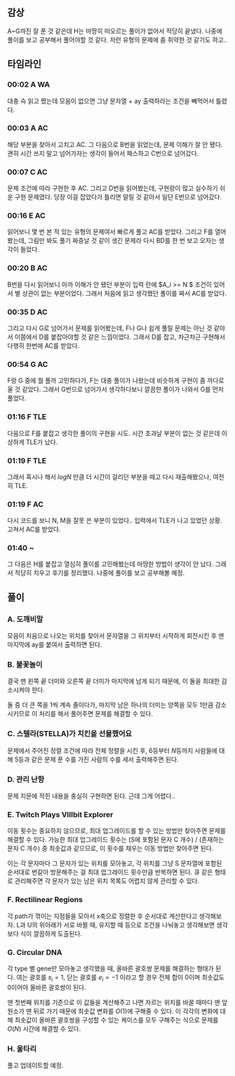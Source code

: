 
## 감상

A~G까진 잘 푼 것 같은데 H는 마땅히 떠오르는 풀이가 없어서 적당히 끝냈다. 나중에 풀이를 보고 공부해서 풀어야할 것 같다. 저런 유형의 문제에 좀 취약한 것 같기도 하고..

## 타임라인

### 00:02 A WA

대충 슥 읽고 짰는데 모음이 없으면 그냥 문자열 + ay 출력하라는 조건을 빼먹어서 틀렸다.

### 00:03 A AC

해당 부분을 찾아서 고치고 AC. 그 다음으로 B번을 읽었는데, 문제 이해가 잘 안 됐다.  괜히 시간 쓰지 말고 넘어가자는 생각이 들어서 패스하고 C번으로 넘어갔다.

### 00:07 C AC

문제 조건에 따라 구현한 후 AC. 그리고 D번을 읽어봤는데, 구현량이 많고 실수하기 쉬운 구현 문제였다. 당장 이걸 잡았다가 틀리면 말릴 것 같아서 일단 E번으로 넘어갔다.

### 00:16 E AC

읽어보니 몇 번 본 적 있는 유형의 문제여서 빠르게 풀고 AC를 받았다. 그리고 F를 열어봤는데, 그림만 봐도 풀기 짜증날 것 같이 생긴 문제라 다시 BD를 한 번 보고 오자는 생각이 들었다.

### 00:20 B AC

B번을 다시 읽어보니 아까 이해가 안 됐던 부분이 입력 란에 $A_i >= N $ 조건이 있어서 별 상관이 없는 부분이었다. 그래서 처음에 읽고 생각했던 풀이를 짜서 AC를 받았다.

### 00:35 D AC

그리고 다시 G로 넘어가서 문제를 읽어봤는데, F나 G나 쉽게 풀릴 문제는 아닌 것 같아서 이쯤에서 D를 붙잡아야할 것 같은 느낌이었다. 그래서 D를 잡고, 차근차근 구현해서 다행히 한번에 AC를 받았다.

### 00:54 G AC

F랑 G 중에 뭘 풀까 고민하다가, F는 대충 풀이가 나왔는데 비슷하게 구현이 좀 까다로울 것 같았다. 그래서 G번으로 넘어가서 생각하다보니 깔끔한 풀이가 나와서 G를 먼저 풀었다.

### 01:16 F TLE

다음으로 F를 붙잡고 생각한 풀이의 구현을 시도. 시간 초과날 부분이 없는 것 같은데 이상하게 TLE가 났다.

### 01:19 F TLE

그래서 혹시나 해서 $logN$ 만큼 더 시간이 걸리던 부분을 떼고 다시 재출해봤으나, 여전히 TLE.

### 01:19 F AC

다시 코드를 보니 N, M을 잘못 쓴 부분이 있었다.. 입력에서 TLE가 나고 있었던 상황. 고쳐서 AC를 받았다.

### 01:40 ~

그 다음은 H를 붙잡고 열심히 풀이를 고민해봤는데 마땅한 방법이 생각이 안 났다. 그래서 적당히 치우고 후기를 정리했다. 나중에 풀이를 보고 공부해볼 예정.

## 풀이

### A. 도깨비말

모음이 처음으로 나오는 위치를 찾아서 문자열을 그 위치부터 시작하게 회전시킨 후 맨 마지막에 ay를 붙여서 출력하면 된다.

### B. 불꽃놀이

결국 맨 왼쪽 끝 더미와 오른쪽 끝 더미가 마지막에 남게 되기 때문에, 이 둘을 최대한 감소시켜야 한다.

둘 중 더 큰 쪽을 1씩 계속 줄이다가, 마지막 남은 하나의 더미는 양쪽을 모두 1만큼 감소시키므로 이 처리를 해서 풀어주면 문제를 해결할 수 있다.

### C. 스텔라(STELLA)가 치킨을 선물했어요

문제에서 주어진 정렬 조건에 따라 전체 정렬을 시킨 후, 6등부터 $N$등까지 사람들에 대해 5등과 같은 문제 푼 수를 가진 사람의 수를 세서 출력해주면 된다.

### D. 관리 난항

문제 지문에 적힌 내용을 충실히 구현하면 된다. 근데 그게 어렵다..

### E. Twitch Plays VIIIbit Explorer

이동 횟수는 중요하지 않으므로, 최대 업그레이드를 할 수 있는 방법만 찾아주면 문제를 해결할 수 있다. 가능한 최대 업그레이드 횟수는 (S에 포함된 문자 C 개수) / (존재하는 문자 C 개수) 중 최솟값과 같으므로, 이 횟수를 채우는 이동 방법만 찾아주면 된다.

이는 각 문자마다 그 문자가 있는 위치를 모아놓고, 각 위치를 그냥 S 문자열에 포함된 순서대로 번갈아 방문해주는 걸 최대 업그레이드 횟수만큼 반복하면 된다. 큐 같은 형태로 관리해주면 각 문자가 있는 남은 위치 목록도 어렵지 않게 관리할 수 있다.

### F. Rectilinear Regions

각 path가 꺾이는 지점들을 모아서 x축으로 정렬한 후 순서대로 계산한다고 생각해보자. L과 U의 위아래가 서로 바뀔 때, 유지할 때 등으로 조건을 나눠놓고 생각해보면 생각보다 식이 깔끔하게 도출된다.

### G. Circular DNA

각 type 별 gene만 모아놓고 생각했을 때, 올바른 괄호쌍 문제를 해결하는 형태가 된다. 여는 괄호를 $s_i = 1$, 닫는 괄호를 $e_i = -1$ 이라고 할 경우 전체 합이 $0$이며 최솟값도 $0$이어야 올바른 괄호쌍이 된다.

맨 첫번째 위치를 기준으로 이 값들을 계산해주고 나면 자르는 위치를 바꿀 때마다 맨 앞 원소가 맨 뒤로 가기 때문에 최솟값 변화를 $O(1)$에 구해줄 수 있다. 이 각각의 변화에 대해 최솟값이 올바른 괄호쌍을 구성할 수 있는 케이스를 모두 구해주는 식으로 문제를 $O(N)$ 시간에 해결할 수 있다.

### H. 울타리

풀고 업데이트할 예정.
